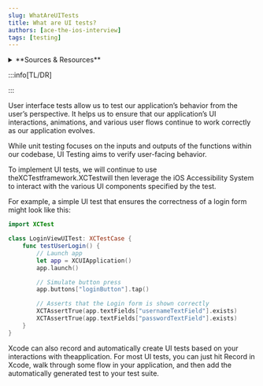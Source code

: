 ```yaml
---
slug: WhatAreUITests
title: What are UI tests?
authors: [ace-the-ios-interview]
tags: [testing]
---
```


<details>
  <summary>**Sources & Resources**</summary>

  **Main Source:** [Ace the iOS Interview](https://aryamansharda.gumroad.com/l/tcvck)

  **Additional Sources:**

  **Further Reading:**

</details>

:::info[TL/DR]

:::

User interface tests allow us to test our application’s behavior from the user’s perspective. It helps us to ensure that our application’s UI interactions, animations, and various user flows continue to work correctly as our application evolves.

While unit testing focuses on the inputs and outputs of the functions within our codebase, UI Testing aims to verify user-facing behavior.

To implement UI tests, we will continue to use theXCTestframework.XCTestwill then leverage the iOS Accessibility System to interact with the various UI components specified by the test.

For example, a simple UI test that ensures the correctness of a login form might look like this:
```swift
import XCTest

class LoginViewUITest: XCTestCase {
    func testUserLogin() {
        // Launch app
        let app = XCUIApplication()
        app.launch()

        // Simulate button press
        app.buttons["loginButton"].tap()

        // Asserts that the Login form is shown correctly
        XCTAssertTrue(app.textFields["usernameTextField"].exists)
        XCTAssertTrue(app.textFields["passwordTextField"].exists)
    }
}
```

Xcode can also record and automatically create UI tests based on your interactions with theapplication. For most UI tests, you can just hit Record in Xcode, walk through some flow in your application, and then add the automatically generated test to your test suite.
